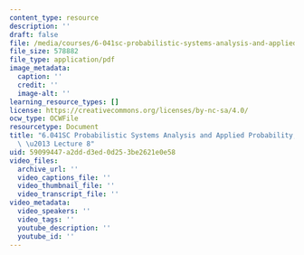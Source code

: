 ```yaml
---
content_type: resource
description: ''
draft: false
file: /media/courses/6-041sc-probabilistic-systems-analysis-and-applied-probability-fall-2013/59099447a2ddd3ed0d253be2621e0e58_MIT6_041SCF13_lec08_300k.pdf
file_size: 578882
file_type: application/pdf
image_metadata:
  caption: ''
  credit: ''
  image-alt: ''
learning_resource_types: []
license: https://creativecommons.org/licenses/by-nc-sa/4.0/
ocw_type: OCWFile
resourcetype: Document
title: "6.041SC Probabilistic Systems Analysis and Applied Probability, Fall 2013Transcript\
  \ \u2013 Lecture 8"
uid: 59099447-a2dd-d3ed-0d25-3be2621e0e58
video_files:
  archive_url: ''
  video_captions_file: ''
  video_thumbnail_file: ''
  video_transcript_file: ''
video_metadata:
  video_speakers: ''
  video_tags: ''
  youtube_description: ''
  youtube_id: ''
---
```


